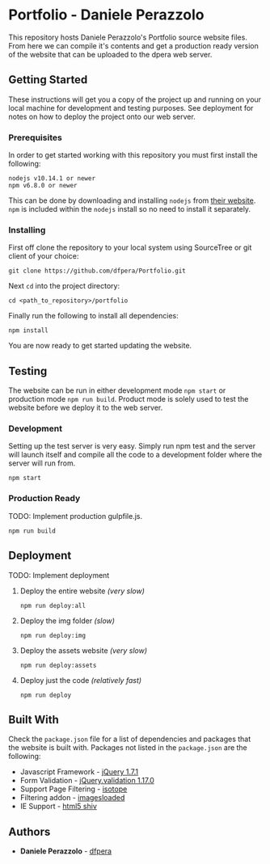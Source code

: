 # Portfolio - Daniele Perazzolo

This repository hosts Daniele Perazzolo's Portfolio source website files. From here we can compile it's contents and get a production ready version of the website that can be uploaded to the dpera web server.

## Getting Started

These instructions will get you a copy of the project up and running on your local machine for development and testing purposes. See deployment for notes on how to deploy the project onto our web server.

### Prerequisites

In order to get started working with this repository you must first install the following:

```
nodejs v10.14.1 or newer
npm v6.8.0 or newer
```

This can be done by downloading and installing `nodejs` from [their website](https://nodejs.org/en/download/). `npm` is included within the `nodejs` install so no need to install it separately.

### Installing

First off clone the repository to your local system using SourceTree or git client of your choice:

```
git clone https://github.com/dfpera/Portfolio.git
```

Next `cd` into the project directory:

```
cd <path_to_repository>/portfolio
```

Finally run the following to install all dependencies:

```
npm install
```

You are now ready to get started updating the website.

## Testing

The website can be run in either development mode `npm start` or production mode `npm run build`. Product mode is solely used to test the website before we deploy it to the web server.

### Development

Setting up the test server is very easy. Simply run npm test and the server will launch itself and compile all the code to a development folder where the server will run from.

```
npm start
```

### Production Ready

TODO: Implement production gulpfile.js.

```
npm run build
```

## Deployment

TODO: Implement deployment

1. Deploy the entire website _(very slow)_
	```
	npm run deploy:all
	```

2. Deploy the img folder _(slow)_
	```
	npm run deploy:img
	```

3. Deploy the assets website _(very slow)_
	```
	npm run deploy:assets
	```

4. Deploy just the code _(relatively fast)_
	```
	npm run deploy
	```


## Built With

Check the `package.json` file for a list of dependencies and packages that the website is built with. 
Packages not listed in the `package.json` are the following:

* Javascript Framework - [jQuery 1.7.1](https://jquery.com/)
* Form Validation - [jQuery.validation 1.17.0](https://jqueryvalidation.org/)
* Support Page Filtering - [isotope](https://isotope.metafizzy.co/)
* Filtering addon - [imagesloaded](https://imagesloaded.desandro.com/)
* IE Support - [html5 shiv](https://github.com/aFarkas/html5shiv)

## Authors

* **Daniele Perazzolo** - [dfpera](https://github.com/dfpera)

